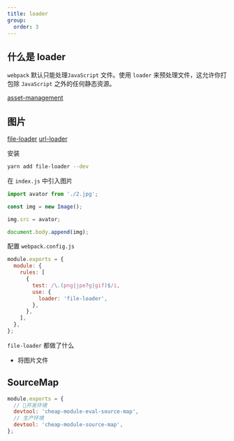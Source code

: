 ```yaml
---
title: loader
group:
  order: 3
---
```


## 什么是 loader

`webpack` 默认只能处理`JavaScript` 文件。使用 `loader` 来预处理文件，这允许你打包除 `JavaScript` 之外的任何静态资源。

[asset-management](https://webpack.js.org/guides/asset-management/)

## 图片

[file-loader](https://webpack.js.org/loaders/file-loader/)
[url-loader](https://webpack.js.org/loaders/url-loader/)

安装

```bash
yarn add file-loader --dev
```

在 `index.js` 中引入图片

```js
import avator from './2.jpg';

const img = new Image();

img.src = avator;

document.body.append(img);
```

配置 `webpack.config.js`

```js
module.exports = {
  module: {
    rules: [
      {
        test: /\.(png|jpe?g|gif)$/i,
        use: {
          loader: 'file-loader',
        },
      },
    ],
  },
};
```

`file-loader` 都做了什么

- 将图片文件

## SourceMap

```js
module.exports = {
  // 开发环境
  devtool: 'cheap-module-eval-source-map',
  // 生产环境
  devtool: 'cheap-module-source-map',
};
```
